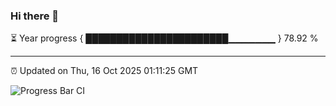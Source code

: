 ### Hi there 👋

⏳ Year progress { ███████████████████████▁▁▁▁▁▁▁ } 78.92 %

---

⏰ Updated on Thu, 16 Oct 2025 01:11:25 GMT

![Progress Bar CI](https://github.com/liununu/liununu/workflows/Progress%20Bar%20CI/badge.svg)
